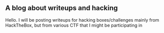 ## A blog about writeups and hacking

Hello. I will be posting writeups for hacking boxes/challenges mainly from HackTheBox, but from various CTF that I might be participating in
